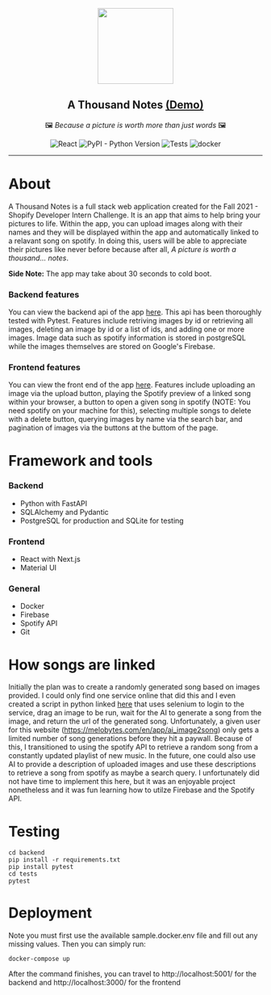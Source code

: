 <p align="center">
  <img src="https://static.thenounproject.com/png/182706-200.png" height="150" />
</p>
<h2 align="center">
    A Thousand Notes <a href="https://a-thousand-notes.herokuapp.com/app">(Demo)</a>
</h2>
<p align="center">
  🖼️<em> Because a picture is worth more than just words</em> 🖼️</br>
</p>
<p align="center">
<img alt="React" src="https://badges.aleen42.com/src/react.svg" />
<img alt="PyPI - Python Version" src="https://img.shields.io/pypi/pyversions/fastapi" />
<img alt="Tests" src="https://github.com/awtkns/fastapi-crudrouter/workflows/Python%20application/badge.svg" />
<img alt="docker" src="https://badges.aleen42.com/src/docker.svg" />
</p>

---

# About
A Thousand Notes is a full stack web application created for the Fall 2021 - Shopify Developer Intern Challenge. It is an app that aims to help bring your pictures to life. Within the app, you can upload images along with their names and they will be displayed within the app and automatically linked to a relavant song on spotify. In doing this, users will be able to appreciate their pictures like never before because after all, <em>A picture is worth a thousand... notes</em>. 

**Side Note:** The app may take about 30 seconds to cold boot.

### Backend features
You can view the backend api of the app <a href="https://a-thousand-notes.herokuapp.com/">here</a>. This api has been thoroughly tested with Pytest. Features include retriving images by id or retrieving all images, deleting an image by id or a list of ids, and adding one or more images. Image data such as spotify information is stored in postgreSQL while the images themselves are stored on Google's Firebase.

### Frontend features
You can view the front end of the app <a href="https://a-thousand-notes.herokuapp.com/app">here</a>. Features include uploading an image via the upload button, playing the Spotify preview of a linked song within your browser, a button to open a given song in spotify (NOTE: You need spotify on your machine for this), selecting multiple songs to delete with a delete button, querying images by name via the search bar, and pagination of images via the buttons at the buttom of the page.

# Framework and tools
### Backend
- Python with FastAPI
- SQLAlchemy and Pydantic
- PostgreSQL for production and SQLite for testing
### Frontend
- React with Next.js
- Material UI
### General
- Docker
- Firebase
- Spotify API
- Git

# How songs are linked
Initially the plan was to create a randomly generated song based on images provided. I could only find one service online that did this and I even created a script in python linked <a href='https://github.com/asim-shrestha/a-thousand-notes/blob/main/misc/scraper.py'>here</a> that uses selenium to login to the service, drag an image to be run, wait for the AI to generate a song from the image, and return the url of the generated song. Unfortunately, a given user for this website (https://melobytes.com/en/app/ai_image2song) only gets a limited number of song generations before they hit a paywall. Because of this, I transitioned to using the spotify API to retrieve a random song from a constantly updated playlist of new music. In the future, one could also use AI to provide a description of uploaded images and use these descriptions to retrieve a song from spotify as maybe a search query. I unfortunately did not have time to implement this here, but it was an enjoyable project nonetheless and it was fun learning how to utilze Firebase and the Spotify API.

# Testing
```
cd backend
pip install -r requirements.txt
pip install pytest
cd tests
pytest
```

# Deployment
Note you must first use the available sample.docker.env file and fill out any missing values. Then you can simply run:
```
docker-compose up 
```
After the command finishes, you can travel to http://localhost:5001/ for the backend and http://localhost:3000/ for the frontend

